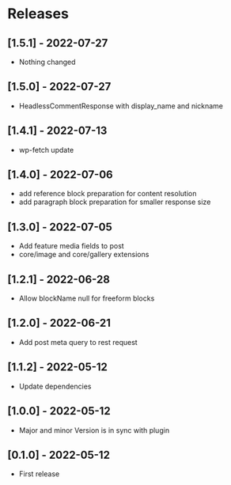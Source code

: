 # Releases

## [1.5.1] - 2022-07-27
* Nothing changed

## [1.5.0] - 2022-07-27
* HeadlessCommentResponse with display_name and nickname

## [1.4.1] - 2022-07-13
- wp-fetch update

## [1.4.0] - 2022-07-06
- add reference block preparation for content resolution
- add paragraph block preparation for smaller response size

## [1.3.0] - 2022-07-05
- Add feature media fields to post
- core/image and core/gallery extensions

## [1.2.1] - 2022-06-28
- Allow blockName null for freeform blocks

## [1.2.0] - 2022-06-21
- Add post meta query to rest request

## [1.1.2] - 2022-05-12
- Update dependencies

## [1.0.0] - 2022-05-12

- Major and minor Version is in sync with plugin

## [0.1.0] - 2022-05-12

- First release